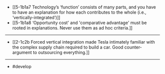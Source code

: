 - [[5-1b1a7 Technology’s ‘function’ consists of many parts, and you have to have an explanation for how each contributes to the whole (i.e., ‘vertically-integrated’)]]
- [[5-1b1a8 ‘Opportunity cost' and 'comparative advantage' must be rooted in explanations. Never use them as ad hoc criteria.]]
---
- [[2-1c2b Forced vertical integration made Tesla intimately familiar with the complex supply chain required to build a car. Good counter-argument to outsourcing everything.]]
---
- #develop
